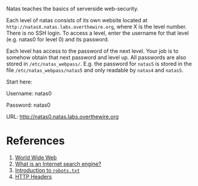 Natas teaches the basics of serverside web-security.

Each level of natas consists of its own website located at `http://natasX.natas.labs.overthewire.org`, where X is the level number. There is no SSH login. To access a level, enter the username for that level (e.g. natas0 for level 0) and its password.

Each level has access to the password of the next level. Your job is to somehow obtain that next password and level up. All passwords are also stored in `/etc/natas_webpass/`. E.g. the password for `natas5` is stored in the file `/etc/natas_webpass/natas5` and only readable by `natas4` and `natas5`.

Start here:

Username: natas0

Password: natas0

URL: http://natas0.natas.labs.overthewire.org

# References

1. [World Wide Web](https://developer.mozilla.org/en-US/docs/Glossary/World_Wide_Web)
1. [What is an Internet search engine?](https://developer.mozilla.org/en-US/docs/Glossary/Search_engine)
1. [Introduction to `robots.txt`](https://support.google.com/webmasters/answer/6062608?hl=en)
1. [HTTP Headers](https://developer.mozilla.org/en-US/docs/Web/HTTP/Headers)
